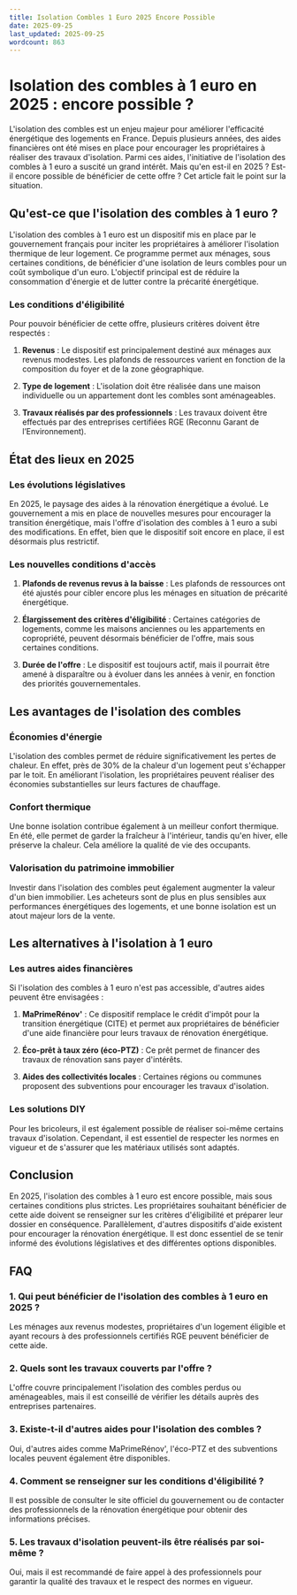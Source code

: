 ```yaml
---
title: Isolation Combles 1 Euro 2025 Encore Possible
date: 2025-09-25
last_updated: 2025-09-25
wordcount: 863
---
```


# Isolation des combles à 1 euro en 2025 : encore possible ?

L'isolation des combles est un enjeu majeur pour améliorer l'efficacité énergétique des logements en France. Depuis plusieurs années, des aides financières ont été mises en place pour encourager les propriétaires à réaliser des travaux d'isolation. Parmi ces aides, l'initiative de l'isolation des combles à 1 euro a suscité un grand intérêt. Mais qu'en est-il en 2025 ? Est-il encore possible de bénéficier de cette offre ? Cet article fait le point sur la situation.

## Qu'est-ce que l'isolation des combles à 1 euro ?

L'isolation des combles à 1 euro est un dispositif mis en place par le gouvernement français pour inciter les propriétaires à améliorer l'isolation thermique de leur logement. Ce programme permet aux ménages, sous certaines conditions, de bénéficier d'une isolation de leurs combles pour un coût symbolique d'un euro. L'objectif principal est de réduire la consommation d'énergie et de lutter contre la précarité énergétique.

### Les conditions d'éligibilité

Pour pouvoir bénéficier de cette offre, plusieurs critères doivent être respectés :

1. **Revenus** : Le dispositif est principalement destiné aux ménages aux revenus modestes. Les plafonds de ressources varient en fonction de la composition du foyer et de la zone géographique.
   
2. **Type de logement** : L'isolation doit être réalisée dans une maison individuelle ou un appartement dont les combles sont aménageables.

3. **Travaux réalisés par des professionnels** : Les travaux doivent être effectués par des entreprises certifiées RGE (Reconnu Garant de l’Environnement).

## État des lieux en 2025

### Les évolutions législatives

En 2025, le paysage des aides à la rénovation énergétique a évolué. Le gouvernement a mis en place de nouvelles mesures pour encourager la transition énergétique, mais l'offre d'isolation des combles à 1 euro a subi des modifications. En effet, bien que le dispositif soit encore en place, il est désormais plus restrictif.

### Les nouvelles conditions d'accès

1. **Plafonds de revenus revus à la baisse** : Les plafonds de ressources ont été ajustés pour cibler encore plus les ménages en situation de précarité énergétique.

2. **Élargissement des critères d'éligibilité** : Certaines catégories de logements, comme les maisons anciennes ou les appartements en copropriété, peuvent désormais bénéficier de l'offre, mais sous certaines conditions.

3. **Durée de l'offre** : Le dispositif est toujours actif, mais il pourrait être amené à disparaître ou à évoluer dans les années à venir, en fonction des priorités gouvernementales.

## Les avantages de l'isolation des combles

### Économies d'énergie

L'isolation des combles permet de réduire significativement les pertes de chaleur. En effet, près de 30% de la chaleur d'un logement peut s'échapper par le toit. En améliorant l'isolation, les propriétaires peuvent réaliser des économies substantielles sur leurs factures de chauffage.

### Confort thermique

Une bonne isolation contribue également à un meilleur confort thermique. En été, elle permet de garder la fraîcheur à l'intérieur, tandis qu'en hiver, elle préserve la chaleur. Cela améliore la qualité de vie des occupants.

### Valorisation du patrimoine immobilier

Investir dans l'isolation des combles peut également augmenter la valeur d'un bien immobilier. Les acheteurs sont de plus en plus sensibles aux performances énergétiques des logements, et une bonne isolation est un atout majeur lors de la vente.

## Les alternatives à l'isolation à 1 euro

### Les autres aides financières

Si l'isolation des combles à 1 euro n'est pas accessible, d'autres aides peuvent être envisagées :

1. **MaPrimeRénov'** : Ce dispositif remplace le crédit d'impôt pour la transition énergétique (CITE) et permet aux propriétaires de bénéficier d'une aide financière pour leurs travaux de rénovation énergétique.

2. **Éco-prêt à taux zéro (éco-PTZ)** : Ce prêt permet de financer des travaux de rénovation sans payer d'intérêts.

3. **Aides des collectivités locales** : Certaines régions ou communes proposent des subventions pour encourager les travaux d'isolation.

### Les solutions DIY

Pour les bricoleurs, il est également possible de réaliser soi-même certains travaux d'isolation. Cependant, il est essentiel de respecter les normes en vigueur et de s'assurer que les matériaux utilisés sont adaptés.

## Conclusion

En 2025, l'isolation des combles à 1 euro est encore possible, mais sous certaines conditions plus strictes. Les propriétaires souhaitant bénéficier de cette aide doivent se renseigner sur les critères d'éligibilité et préparer leur dossier en conséquence. Parallèlement, d'autres dispositifs d'aide existent pour encourager la rénovation énergétique. Il est donc essentiel de se tenir informé des évolutions législatives et des différentes options disponibles.

## FAQ

### 1. Qui peut bénéficier de l'isolation des combles à 1 euro en 2025 ?

Les ménages aux revenus modestes, propriétaires d'un logement éligible et ayant recours à des professionnels certifiés RGE peuvent bénéficier de cette aide.

### 2. Quels sont les travaux couverts par l'offre ?

L'offre couvre principalement l'isolation des combles perdus ou aménageables, mais il est conseillé de vérifier les détails auprès des entreprises partenaires.

### 3. Existe-t-il d'autres aides pour l'isolation des combles ?

Oui, d'autres aides comme MaPrimeRénov', l'éco-PTZ et des subventions locales peuvent également être disponibles.

### 4. Comment se renseigner sur les conditions d'éligibilité ?

Il est possible de consulter le site officiel du gouvernement ou de contacter des professionnels de la rénovation énergétique pour obtenir des informations précises.

### 5. Les travaux d'isolation peuvent-ils être réalisés par soi-même ?

Oui, mais il est recommandé de faire appel à des professionnels pour garantir la qualité des travaux et le respect des normes en vigueur.